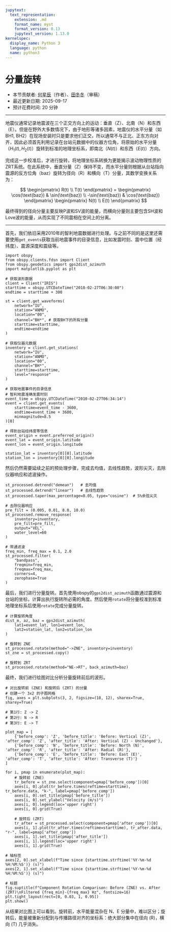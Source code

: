 ```yaml
---
jupytext:
  text_representation:
    extension: .md
    format_name: myst
    format_version: 0.13
    jupytext_version: 1.13.0
kernelspec:
  display_name: Python 3
  language: python
  name: python3
---
```


# 分量旋转

- 本节贡献者: [何星辰](https://github.com/Chuan1937)（作者）、[田冬冬](https://me.seisman.info/)（审稿）
- 最近更新日期: 2025-09-17
- 预计花费时间: 20 分钟

---

地震仪通常记录地震波在三个正交方向上的运动：垂直（Z）、北南（N）和东西（E）。但是在野外大多数情况下，由于地形等诸多因素，地震仪的水平分量（如BH1, BH2）在现场安装时只是要求他们正交，所以通常不与正北、正东方向对齐，因此必须首先利用记录在台站元数据中的仪器方位角，将原始的水平分量（$H_1(t), H_2(t)$）旋转到标准的地理坐标系，即南北（$N(t)$）和东西（$E(t)$）方向。

完成这一步校准后，才进行旋转，将地理坐标系转换为更能揭示波动物理性质的ZRT系统。在此系统中，垂直分量（Z）保持不变，而水平分量则根据从台站指向震源的反方位角（baz）旋转为径向（R）和横向（T）分量，其数学变换关系为：

$$
\begin{pmatrix} R(t) \\ T(t) \end{pmatrix} = \begin{pmatrix} \cos(\text{baz}) & \sin(\text{baz}) \\ -\sin(\text{baz}) & \cos(\text{baz}) \end{pmatrix} \begin{pmatrix} N(t) \\ E(t) \end{pmatrix}
$$ 

最终得到的径向分量主要反映P波和SV波的能量，而横向分量则主要包含SH波和Love波的能量，从而实现了不同震相在空间上的分离。

---

首先，我们依旧采用2010年的智利地震数据进行处理。与之前不同的是这里还需要使用`get_events`获取当前地震事件的目录信息，比如发震时刻、震中位置（经纬度）、震源深度和震级等。

```{code-cell} ipython3
import obspy
from obspy.clients.fdsn import Client
from obspy.geodetics import gps2dist_azimuth
import matplotlib.pyplot as plt

# 获取波形数据
client = Client("IRIS")
starttime = obspy.UTCDateTime("2010-02-27T06:30:00")
endtime = starttime + 300 

st = client.get_waveforms(
    network="IU",
    station="ANMO",
    location="00",
    channel="BH*", # 获取BH下的所有分量
    starttime=starttime,
    endtime=endtime
)

# 获取仪器元数据
inventory = client.get_stations(
    network="IU",
    station="ANMO",
    location="00",
    channel="BH*",
    starttime=starttime,
    level="response"
)

# 获取地震事件的目录信息
# 智利地震准确发震时刻
event_time = obspy.UTCDateTime("2010-02-27T06:34:14") 
event = client.get_events(
    starttime=event_time - 3600,
    endtime=event_time + 3600,
    minmagnitude=8.5
)[0]

# 得到台站经纬度等信息
event_origin = event.preferred_origin()
event_lat = event_origin.latitude
event_lon = event_origin.longitude

station_lat = inventory[0][0].latitude
station_lon = inventory[0][0].longitude
```

然后仍然需要延续之前的预处理步骤，完成去均值，去线性趋势，波形尖灭，去除仪器响应和滤波操作。

```{code-cell} ipython3
st_processed.detrend("demean")   # 去均值
st_processed.detrend("linear")   # 去线性趋势
st_processed.taper(max_percentage=0.05, type="cosine")  # 5%余弦尖灭

# 去除仪器响应
pre_filt = (0.005, 0.01, 8.0, 10.0)
st_processed.remove_response(
    inventory=inventory,
    pre_filt=pre_filt,
    output="VEL",
    water_level=60
)

# 带通滤波
freq_min, freq_max = 0.1, 2.0
st_processed.filter(
    "bandpass",
    freqmin=freq_min,
    freqmax=freq_max,
    corners=4,
    zerophase=True
)

```

最后，我们进行分量旋转。首先使用obspy的`gps2dist_azimuth`函数通过震源和台站的坐标，计算出执行旋转所必需的角度。然后使用`rotate`将分量校准到标准地理坐标系后使用`rotate`完成分量旋转。

```{code-cell} ipython3
# 计算旋转角度
dist_m, az, baz = gps2dist_azimuth(
    lat1=event_lat, lon1=event_lon,
    lat2=station_lat, lon2=station_lon
)

# 旋转到 ZNE 
st_processed.rotate(method="->ZNE", inventory=inventory)
st_zne = st_processed.copy()

# 旋转到 ZRT 
st_processed.rotate(method="NE->RT", back_azimuth=baz)

```

最终，我们进行绘图对比分析分量旋转前后的波形。

```{code-cell} ipython3
# 对比旋转前 (ZNE) 和旋转后 (ZRT) 的分量
# 创建一个 3x2 的子图网格
fig, axes = plt.subplots(3, 2, figsize=(18, 12), sharex=True, sharey=True)

# 第1行: Z -> Z
# 第2行: N -> R
# 第3行: E -> T

plot_map = [
    {'before_comp': 'Z', 'before_title': 'Before: Vertical (Z)', 'after_comp': 'Z', 'after_title': 'After: Vertical (Z) - Unchanged'},
    {'before_comp': 'N', 'before_title': 'Before: North (N)',    'after_comp': 'R', 'after_title': 'After: Radial (R)'},
    {'before_comp': 'E', 'before_title': 'Before: East (E)',     'after_comp': 'T', 'after_title': 'After: Transverse (T)'}
]

for i, pmap in enumerate(plot_map):
    # 旋转前 (ZNE) 
    tr_before = st_zne.select(component=pmap['before_comp'])[0]
    axes[i, 0].plot(tr_before.times(reftime=starttime), tr_before.data, "k-", label=pmap['before_comp'])
    axes[i, 0].set_title(pmap['before_title'])
    axes[i, 0].set_ylabel("Velocity (m/s)")
    axes[i, 0].legend(loc='upper right')
    axes[i, 0].grid(True)

    # 旋转后 (ZRT)
    tr_after = st_processed.select(component=pmap['after_comp'])[0]
    axes[i, 1].plot(tr_after.times(reftime=starttime), tr_after.data, "r-", label=pmap['after_comp'])
    axes[i, 1].set_title(pmap['after_title'])
    axes[i, 1].legend(loc='upper right')
    axes[i, 1].grid(True)

# 轴标签
axes[2, 0].set_xlabel(f"Time since {starttime.strftime('%Y-%m-%d %H:%M:%S')} (s)")
axes[2, 1].set_xlabel(f"Time since {starttime.strftime('%Y-%m-%d %H:%M:%S')} (s)")

# 标题
fig.suptitle(f"Component Rotation Comparison: Before (ZNE) vs. After (ZRT)\nFiltered {freq_min}-{freq_max} Hz", fontsize=16)
plt.tight_layout(rect=[0, 0.03, 1, 0.95])
plt.show()
```
从结果对比图上可以看到。旋转前，水平能量混杂在 N、E 分量中，难以区分；旋转后，能量被重新分配到与传播路径对齐的坐标系：绝大部分集中在径向 (R)，横向 (T) 几乎消失。
